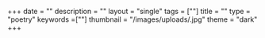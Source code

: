 +++
date = ""
description = ""
layout = "single"
tags = [""]
title = ""
type = "poetry"
keywords =[""]
thumbnail = "/images/uploads/.jpg"
theme = "dark"
+++
<div id="poetry-first" class="wrapper">

</div>